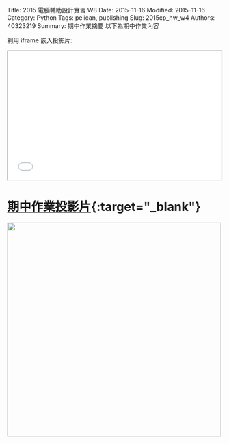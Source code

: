 Title: 2015 電腦輔助設計實習 W8
Date: 2015-11-16
Modified: 2015-11-16
Category: Python
Tags: pelican, publishing
Slug: 2015cp_hw_w4
Authors: 40323219
Summary: 期中作業摘要
以下為期中作業內容

利用 iframe 嵌入投影片:

<iframe src="simplest4.html" width="500" height="300"></iframe>

[期中作業投影片](simplest4.html){:target="_blank"}
============

<img src="" width="500" alt=""></img>

